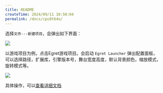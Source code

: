 ```yaml
---
title: README
createTime: 2024/09/11 10:50:04
permalink: /docs/cpu9t64o/
---
```

选择`文件---新建项目`，会弹出如下界面：

![](p1.png)

以游戏项目为例，点击Egret游戏项目。会启动 `Egret Launcher` 弹出配置面板，可以选择路径，扩展库，引擎版本号，舞台宽度高度，默认背景颜色，缩放模式，旋转模式等。

![](./p2.png)


具体操作，可以[查看详细文档](http://developer.egret.com/cn/github/egret-docs/Engine2D/getStarted/helloWorld/index.html)
